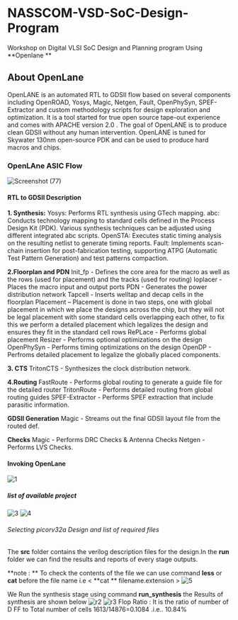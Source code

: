 # NASSCOM-VSD-SoC-Design-Program
Workshop on Digital VLSI SoC Design and Planning program Using **Openlane **
## About OpenLane 
OpenLANE is an automated RTL to GDSII flow based on several components including OpenROAD, Yosys, Magic, Netgen, Fault, OpenPhySyn, SPEF-Extractor and custom methodology scripts for design exploration and optimization. It is a tool started for true open source tape-out experience and comes with APACHE version 2.0 . The goal of OpenLANE is to produce clean GDSII without any human intervention. OpenLANE is tuned for Skywater 130nm open-source PDK and can be used to produce hard macros and chips.


### OpenLAne ASIC Flow 

![Screenshot (77)](https://github.com/Sairamvanam/-NASSCOM-VSD-SoC-Design-Program/assets/163321291/9d01e39d-4aa3-4cea-aa5e-fcdf5ad9da0f)

#### RTL to GDSII Description
**1. Synthesis:**
Yosys: Performs RTL synthesis using GTech mapping.
abc: Conducts technology mapping to standard cells defined in the Process Design Kit (PDK). Various synthesis techniques can be adjusted using different integrated abc scripts.
OpenSTA: Executes static timing analysis on the resulting netlist to generate timing reports.
Fault: Implements scan-chain insertion for post-fabrication testing, supporting ATPG (Automatic Test Pattern Generation) and test patterns compaction.

**2.Floorplan and PDN**
Init_fp - Defines the core area for the macro as well as the rows (used for placement) and the tracks (used for routing)
Ioplacer - Places the macro input and output ports
PDN - Generates the power distribution network
Tapcell - Inserts welltap and decap cells in the floorplan
Placement – Placement is done in two steps, one with global placement in which we place the designs across the chip, but they will not be legal placement with some standard cells overlapping each other, to fix this we perform a detailed placement which legalizes the design and ensures they fit in the standard cell rows
RePLace - Performs global placement
Resizer - Performs optional optimizations on the design
OpenPhySyn - Performs timing optimizations on the design
OpenDP - Perfroms detailed placement to legalize the globally placed components.

**3. CTS**
TritonCTS - Synthesizes the clock distribution network.

**4.Routing**
FastRoute - Performs global routing to generate a guide file for the detailed router
TritonRoute - Performs detailed routing from global routing guides
SPEF-Extractor - Performs SPEF extraction that include parasitic information.

**GDSII Generation**
Magic - Streams out the final GDSII layout file from the routed def.

**Checks**
Magic - Performs DRC Checks & Antenna Checks
Netgen - Performs LVS Checks.

#### Invoking OpenLane
![1](https://github.com/Sairamvanam/-NASSCOM-VSD-SoC-Design-Program/assets/163321291/2fddacec-5aab-435b-9aaa-6f83a13635d1)
##### list of  available project   
![3](https://github.com/Sairamvanam/-NASSCOM-VSD-SoC-Design-Program/assets/163321291/4b0e45f8-09a7-4d64-bc4a-85b8b8d3b7e5)
![4](https://github.com/Sairamvanam/-NASSCOM-VSD-SoC-Design-Program/assets/163321291/9f659de4-fd2a-437d-8620-9ef84514f737)

###### Selecting  picorv32a Design and list of required files
 The **src** folder contains the verilog description files for the design.In the **run** folder we can find the results and reports of every stage outputs.

 **note : ** To check the contents of the file we can use command **less** or **cat** before the file name i.e < **cat ** filename.extension >
 ![5](https://github.com/Sairamvanam/-NASSCOM-VSD-SoC-Design-Program/assets/163321291/d4738d5e-6cc1-42ac-8b1b-4d15d234232f)

We Run the synthesis stage using command **run_synthesis** the Results of synthesis are shown below
![r2](https://github.com/Sairamvanam/-NASSCOM-VSD-SoC-Design-Program/assets/163321291/d0aa6a95-ce9b-48f2-b650-7daa48db934d)
![r3](https://github.com/Sairamvanam/-NASSCOM-VSD-SoC-Design-Program/assets/163321291/7a46a4b8-b783-456f-bcb2-08debc1580a8)
Flop Ratio : It is the ratio of number of D FF to Total number of cells
1613/14876=0.1084 
.i.e.. 10.84%
